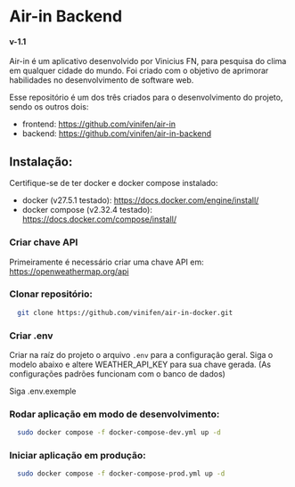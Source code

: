 
# Air-in Backend
#### v-1.1

Air-in é um aplicativo desenvolvido por Vinicius FN, para pesquisa do clima em qualquer cidade do mundo. Foi criado com o objetivo de aprimorar habilidades no desenvolvimento de software web.

Esse repositório é um dos três criados para o desenvolvimento do projeto, sendo os outros dois:
- frontend: https://github.com/vinifen/air-in
- backend: https://github.com/vinifen/air-in-backend


## Instalação:

Certifique-se de ter docker e docker compose instalado:
- docker (v27.5.1 testado): https://docs.docker.com/engine/install/
- docker compose (v2.32.4 testado): https://docs.docker.com/compose/install/

### Criar chave API 
Primeiramente é necessário criar uma chave API em: https://openweathermap.org/api


### Clonar repositório:

```bash
  git clone https://github.com/vinifen/air-in-docker.git
```

### Criar .env

Criar na raíz do projeto o arquivo `.env` para a configuração geral.
Siga o modelo abaixo e altere WEATHER_API_KEY para sua chave gerada.
(As configurações padrões funcionam com o banco de dados)

Siga .env.exemple


### Rodar aplicação em modo de desenvolvimento:

```bash
  sudo docker compose -f docker-compose-dev.yml up -d
```

### Iniciar aplicação em produção:

```bash
  sudo docker compose -f docker-compose-prod.yml up -d
```




